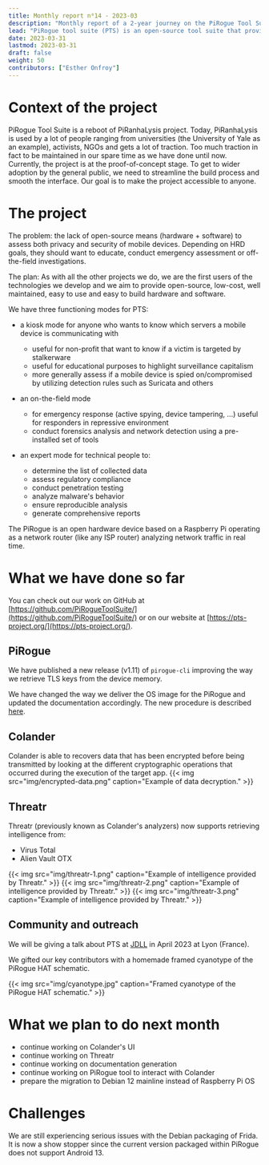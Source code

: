 ```yaml
---
title: Monthly report n⁰14 - 2023-03
description: "Monthly report of a 2-year journey on the PiRogue Tool Suite project"
lead: "PiRogue tool suite (PTS) is an open-source tool suite that provides a comprehensive mobile forensic and network traffic analysis platform."
date: 2023-03-31
lastmod: 2023-03-31
draft: false
weight: 50
contributors: ["Esther Onfroy"]
---
```


# Context of the project
PiRogue Tool Suite is a reboot of PiRanhaLysis project. Today, PiRanhaLysis is used by a lot of people ranging from universities (the University of Yale as an example), activists, NGOs and gets a lot of traction. Too much traction in fact to be maintained in our spare time as we have done until now. Currently, the project is at the proof-of-concept stage. To get to wider adoption by the general public, we need to streamline the build process and smooth the interface. Our goal is to make the project accessible to anyone.

# The project
The problem: the lack of open-source means (hardware + software) to assess both privacy and security of mobile devices. Depending on HRD goals, they should want to educate, conduct emergency assessment or off-the-field investigations.

The plan: As with all the other projects we do, we are the first users of the technologies we develop and we aim to provide open-source, low-cost, well maintained, easy to use and easy to build hardware and software. 

We have three functioning modes for PTS:

- a kiosk mode for anyone who wants to know which servers a mobile device is communicating with
  - useful for non-profit that want to know if a victim is targeted by stalkerware
  - useful for educational purposes to highlight surveillance capitalism
  - more generally assess if a mobile device is spied on/compromised by utilizing detection rules such as Suricata and others

- an on-the-field mode
  - for emergency response (active spying, device tampering, ...) useful for responders in repressive environment
  - conduct forensics analysis and network detection using a pre-installed set of tools

- an expert mode for technical people to:
  - determine the list of collected data
  - assess regulatory compliance
  - conduct penetration testing 
  - analyze malware's behavior
  - ensure reproducible analysis
  - generate comprehensive reports

The PiRogue is an open hardware device based on a Raspberry Pi operating as a network router (like any ISP router) analyzing network traffic in real time. 

# What we have done so far
You can check out our work on GitHub at [https://github.com/PiRogueToolSuite/](https://github.com/PiRogueToolSuite/) or on our website at [https://pts-project.org/](https://pts-project.org/).

## PiRogue
We have published a new release (v1.11) of `pirogue-cli` improving the way we retrieve TLS keys from the device memory. 

We have changed the way we deliver the OS image for the PiRogue and updated the documentation accordingly. The new procedure is described [here](https://pts-project.org/docs/pirogue/build-a-pirogue/).

## Colander
Colander is able to recovers data that has been encrypted before being transmitted by looking at the different cryptographic operations that occurred during the execution of the target app. 
{{< img src="img/encrypted-data.png" caption="Example of data decryption." >}}

## Threatr
Threatr (previously known as Colander's analyzers) now supports retrieving intelligence from:

* Virus Total
* Alien Vault OTX

{{< img src="img/threatr-1.png" caption="Example of intelligence provided by Threatr." >}}
{{< img src="img/threatr-2.png" caption="Example of intelligence provided by Threatr." >}}
{{< img src="img/threatr-3.png" caption="Example of intelligence provided by Threatr." >}}

## Community and outreach
We will be giving a talk about PTS at [JDLL](https://jdll.org/) in April 2023 at Lyon (France). 

We gifted our key contributors with a homemade framed cyanotype of the PiRogue HAT schematic.

{{< img src="img/cyanotype.jpg" caption="Framed cyanotype of the PiRogue HAT schematic." >}}

# What we plan to do next month
* continue working on Colander's UI
* continue working on Threatr
* continue working on documentation generation
* continue working on PiRogue tool to interact with Colander
* prepare the migration to Debian 12 mainline instead of Raspberry Pi OS

# Challenges
We are still experiencing serious issues with the Debian packaging of Frida. It is now a show stopper since the current version packaged within PiRogue does not support Android 13.